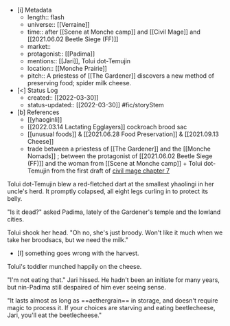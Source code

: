 
- [i] Metadata
	- length:: flash
	- universe:: [[Verraine]]
	- time:: after [[Scene at Monche camp]] and [[Civil Mage]] and [[2021.06.02 Beetle Siege (FF)]]
	- market::
	- protagonist:: [[Padima]] 
	- mentions:: [[Jari]], Tolui dot-Temujin
	- location:: [[Monche Prairie]]
	- pitch:: A priestess of [[The Gardener]] discovers a new method of preserving food; spider milk cheese. 
- [<]  Status Log
	- created:: [[2022-03-30]]
	- status-updated:: [[2022-03-30]] #fic/storyStem 
- [b] References
	- [[yhaoginli]] 
	- [[2022.03.14 Lactating Egglayers]] cockroach brood sac 
	- [[unusual foods]] & [[2021.06.28 Food Preservation]] & [[2021.09.13 Cheese]]
	- trade between a priestess of [[The Gardener]] and the [[Monche Nomads]] ; between the protagonist of [[2021.06.02 Beetle Siege (FF)]] and the woman from [[Scene at Monche camp]] + Tolui dot-Temujin from the first draft of [civil mage chapter 7](https://www.scribophile.com/authors/eleanor-cully/works/civil-mage/204762)

Tolui dot-Temujin blew a red-fletched dart at the smallest yhaolingi in her uncle's herd. It promptly colapsed, all eight legs curling in to protect its belly.

"Is it dead?" asked Padima, lately of the Gardener's temple and the lowland cities. 

Tolui shook her head. "Oh no, she's just broody. Won't like it much when we take her broodsacs, but we need the milk." 

- [I] something goes wrong with the harvest. 

Tolui's toddler munched happily on the cheese. 

"I'm not eating that." Jari hissed. He hadn't been an initiate for many years, but nin-Padima still despaired of him ever seeing sense. 

"It lasts almost as long as ==aethergrain== in storage, and doesn't require magic to process it. If your choices are starving and eating beetlecheese, Jari, you'll eat the beetlecheese." 
